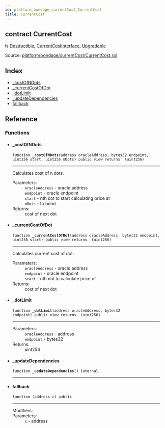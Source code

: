 ```yaml
---
id: platform_bondage_currentCost_CurrentCost
title: CurrentCost
---
```


<div class="contract-doc"><div class="contract"><h2 class="contract-header"><span class="contract-kind">contract</span> CurrentCost</h2><p class="base-contracts"><span>is</span> <a href="lib_lifecycle_Destructible.html">Destructible</a><span>, </span><a href="platform_bondage_currentCost_CurrentCostInterface.html">CurrentCostInterface</a><span>, </span><a href="lib_ownership_Upgradable.html">Upgradable</a></p><div class="source">Source: <a href="git+https://github.com/zapproject/ZapContracts/blob/v0.0.1/contracts/platform/bondage/currentCost/CurrentCost.sol" target="_blank">platform/bondage/currentCost/CurrentCost.sol</a></div></div><div class="index"><h2>Index</h2><ul><li><a href="platform_bondage_currentCost_CurrentCost.html#_costOfNDots">_costOfNDots</a></li><li><a href="platform_bondage_currentCost_CurrentCost.html#_currentCostOfDot">_currentCostOfDot</a></li><li><a href="platform_bondage_currentCost_CurrentCost.html#_dotLimit">_dotLimit</a></li><li><a href="platform_bondage_currentCost_CurrentCost.html#_updateDependencies">_updateDependencies</a></li><li><a href="platform_bondage_currentCost_CurrentCost.html#">fallback</a></li></ul></div><div class="reference"><h2>Reference</h2><div class="functions"><h3>Functions</h3><ul><li><div class="item function"><span id="_costOfNDots" class="anchor-marker"></span><h4 class="name">_costOfNDots</h4><div class="body"><code class="signature">function <strong>_costOfNDots</strong><span>(address oracleAddress, bytes32 endpoint, uint256 start, uint256 nDots) </span><span>public </span><span>view </span><span>returns  (uint256) </span></code><hr/><div class="description"><p>Calculates cost of n dots.</p></div><dl><dt><span class="label-parameters">Parameters:</span></dt><dd><div><code>oracleAddress</code> - oracle address</div><div><code>endpoint</code> - oracle endpoint</div><div><code>start</code> - nth dot to start calculating price at</div><div><code>nDots</code> - to bond</div></dd><dt><span class="label-return">Returns:</span></dt><dd>cost of next dot</dd></dl></div></div></li><li><div class="item function"><span id="_currentCostOfDot" class="anchor-marker"></span><h4 class="name">_currentCostOfDot</h4><div class="body"><code class="signature">function <strong>_currentCostOfDot</strong><span>(address oracleAddress, bytes32 endpoint, uint256 start) </span><span>public </span><span>view </span><span>returns  (uint256) </span></code><hr/><div class="description"><p>Calculates current cost of dot.</p></div><dl><dt><span class="label-parameters">Parameters:</span></dt><dd><div><code>oracleAddress</code> - oracle address</div><div><code>endpoint</code> - oracle endpoint</div><div><code>start</code> - nth dot to calculate price of</div></dd><dt><span class="label-return">Returns:</span></dt><dd>cost of next dot</dd></dl></div></div></li><li><div class="item function"><span id="_dotLimit" class="anchor-marker"></span><h4 class="name">_dotLimit</h4><div class="body"><code class="signature">function <strong>_dotLimit</strong><span>(address oracleAddress, bytes32 endpoint) </span><span>public </span><span>view </span><span>returns  (uint256) </span></code><hr/><dl><dt><span class="label-parameters">Parameters:</span></dt><dd><div><code>oracleAddress</code> - address</div><div><code>endpoint</code> - bytes32</div></dd><dt><span class="label-return">Returns:</span></dt><dd>uint256</dd></dl></div></div></li><li><div class="item function"><span id="_updateDependencies" class="anchor-marker"></span><h4 class="name">_updateDependencies</h4><div class="body"><code class="signature">function <strong>_updateDependencies</strong><span>() </span><span>internal </span></code><hr/></div></div></li><li><div class="item function"><span id="fallback" class="anchor-marker"></span><h4 class="name">fallback</h4><div class="body"><code class="signature">function <strong></strong><span>(address c) </span><span>public </span></code><hr/><dl><dt><span class="label-modifiers">Modifiers:</span></dt><dd></dd><dt><span class="label-parameters">Parameters:</span></dt><dd><div><code>c</code> - address</div></dd></dl></div></div></li></ul></div></div></div>
